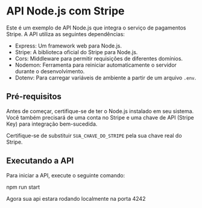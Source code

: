 # API Node.js com Stripe

Este é um exemplo de API Node.js que integra o serviço de pagamentos Stripe. A API utiliza as seguintes dependências:

- Express: Um framework web para Node.js.
- Stripe: A biblioteca oficial do Stripe para Node.js.
- Cors: Middleware para permitir requisições de diferentes domínios.
- Nodemon: Ferramenta para reiniciar automaticamente o servidor durante o desenvolvimento.
- Dotenv: Para carregar variáveis de ambiente a partir de um arquivo `.env`.

## Pré-requisitos

Antes de começar, certifique-se de ter o Node.js instalado em seu sistema. Você também precisará de uma conta no Stripe e uma chave de API (Stripe Key) para integração bem-sucedida.


Certifique-se de substituir `SUA_CHAVE_DO_STRIPE` pela sua chave real do Stripe.

## Executando a API

Para iniciar a API, execute o seguinte comando:

npm run start

Agora sua api estara rodando localmente na porta 4242

